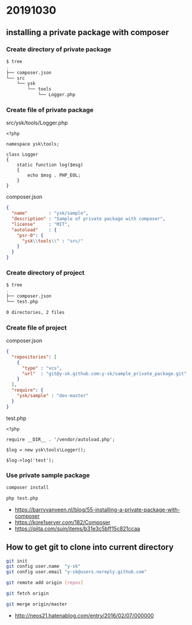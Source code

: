 # 20191030

## installing a private package with composer

### Create directory of private package

```sh
$ tree
.
├── composer.json
└── src
    └── ysk
        └── tools
            └── Logger.php
```

### Create file of private package

src/ysk/tools/Logger.php 
```php:src/ysk/tools/Logger.php 
<?php

namespace ysk\tools;

class Logger
{
    static function log($msg)
    {
        echo $msg . PHP_EOL;
    }
}
```

composer.json 
```json:composer.json 
{
  "name"        : "ysk/sample",
  "description" : "Sample of private package with composer",
  "license"     : "MIT",
  "autoload"    : {
    "psr-0": {
      "ysk\\tools\\" : "src/"
    }
  }
}
```

### Create directory of project

```sh
$ tree
.
├── composer.json
└── test.php

0 directories, 2 files
```

### Create file of project

composer.json 
```json:composer.json 
{
  "repositories": [
    {
      "type" : "vcs",
      "url"  : "git@y-sk.github.com:y-sk/sample_private_package.git"
    }
  ],
  "require": {
    "ysk/sample" : "dev-master"
  }
}
```

test.php 
```php:test.php 
<?php

require __DIR__ . '/vendor/autoload.php';

$log = new ysk\tools\Logger();

$log->log('test');
```

### Use private sample package

```sh
composer install

php test.php
```

- https://barryvanveen.nl/blog/55-installing-a-private-package-with-composer
- https://kore1server.com/182/Composer
- https://qiita.com/suin/items/b31e3c5bff15c821ccaa


## How to get git to clone into current directory

```sh
git init
git config user.name  "y-sk"
git config user.email "y-sk@users.noreply.github.com"

git remote add origin [repos]

git fetch origin

git merge origin/master
```

- http://neos21.hatenablog.com/entry/2016/02/07/000000

